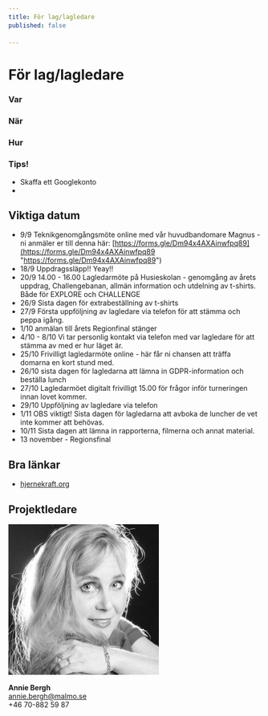```yaml
---
title: För lag/lagledare
published: false

---
```

# För lag/lagledare

### Var

### När

### Hur

### Tips!

* Skaffa ett Googlekonto
* 

## Viktiga datum

* 9/9 Teknikgenomgångsmöte online med vår huvudbandomare Magnus - ni anmäler er till denna här: [https://forms.gle/Dm94x4AXAinwfpq89](https://forms.gle/Dm94x4AXAinwfpq89 "https://forms.gle/Dm94x4AXAinwfpq89")
* 18/9 Uppdragssläpp!! Yeay!!
* 20/9 14.00 - 16.00 Lagledarmöte på Husieskolan - genomgång av årets uppdrag, Challengebanan, allmän information och utdelning av t-shirts. Både för EXPLORE och CHALLENGE
* 26/9 Sista dagen för extrabeställning av t-shirts
* 27/9 Första uppföljning av lagledare via telefon för att stämma och peppa igång.
* 1/10 anmälan till årets Regionfinal stänger
* 4/10 - 8/10 Vi tar personlig kontakt via telefon med var lagledare för att stämma av med er hur läget är.
* 25/10 Frivilligt lagledarmöte online - här får ni chansen att träffa domarna en kort stund med.
* 26/10 sista dagen för lagledarna att lämna in GDPR-information och beställa lunch
* 27/10 Lagledarmöet digitalt frivilligt 15.00 för frågor inför turneringen innan lovet kommer.
* 29/10 Uppföljning av lagledare via telefon
* 1/11 OBS viktigt! Sista dagen för lagledarna att avboka de luncher de vet inte kommer att behövas.
* 10/11 Sista dagen att lämna in rapporterna, filmerna och annat material.
* 13 november - Regionsfinal

## Bra länkar

* [hjernekraft.org](hjernekraft.org)

## Projektledare

![](/uploads/annie-bergh_avatar.jpg)

**Annie Bergh**  
annie.bergh@malmo.se  
\+46 70-882 59 87